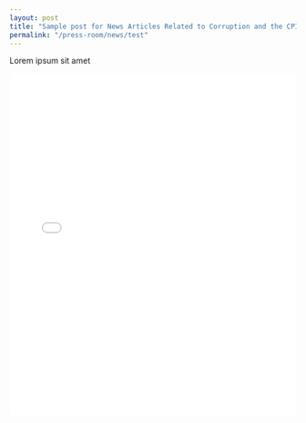 ```yaml
---
layout: post
title: "Sample post for News Articles Related to Corruption and the CPIB"
permalink: "/press-room/news/test"
---
```



    
Lorem ipsum sit amet


<embed src="/files/PACT_2018.pdf#toolbar=0&navpanes=0&scrollbar=0" type="application/pdf" width="100%" height="600px" />



